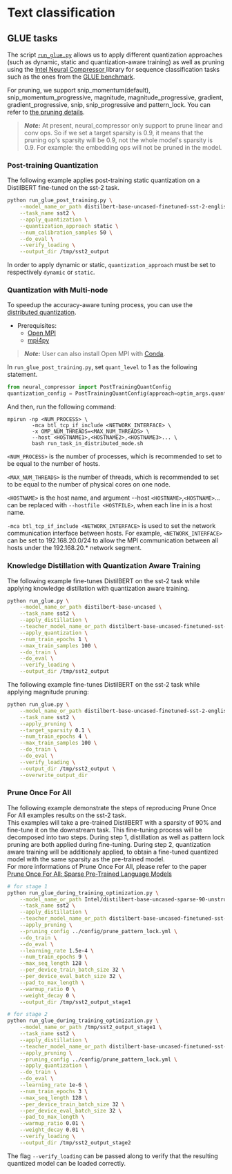 <!---
Copyright 2020 The HuggingFace Team. All rights reserved.

Licensed under the Apache License, Version 2.0 (the "License");
you may not use this file except in compliance with the License.
You may obtain a copy of the License at

    http://www.apache.org/licenses/LICENSE-2.0

Unless required by applicable law or agreed to in writing, software
distributed under the License is distributed on an "AS IS" BASIS,
WITHOUT WARRANTIES OR CONDITIONS OF ANY KIND, either express or implied.
See the License for the specific language governing permissions and
limitations under the License.
-->

# Text classification 

## GLUE tasks

The script [`run_glue.py`](https://github.com/huggingface/optimum-intel/blob/main/examples/neural_compressor/text-classification/run_glue.py)
allows us to apply different quantization approaches (such as dynamic, static and quantization-aware training) as well as pruning 
using the [Intel Neural Compressor ](https://github.com/intel/neural-compressor) library for 
sequence classification tasks such as the ones from the [GLUE benchmark](https://gluebenchmark.com/).

For pruning, we support snip_momentum(default), snip_momentum_progressive, magnitude, magnitude_progressive, gradient, gradient_progressive, snip, snip_progressive and pattern_lock. You can refer to [the pruning details](https://github.com/intel/neural-compressor/tree/master/neural_compressor/pruner#pruning-types).

> **_Note:_** At present, neural_compressor only support to prune linear and conv ops. So if we set a target sparsity is 0.9, it means that the pruning op's sparsity will be 0.9, not the whole model's sparsity is 0.9. For example: the embedding ops will not be pruned in the model.

### Post-training Quantization

The following example applies post-training static quantization on a DistilBERT fine-tuned on the sst-2 task.

```bash
python run_glue_post_training.py \
    --model_name_or_path distilbert-base-uncased-finetuned-sst-2-english \
    --task_name sst2 \
    --apply_quantization \
    --quantization_approach static \
    --num_calibration_samples 50 \
    --do_eval \
    --verify_loading \
    --output_dir /tmp/sst2_output
```
In order to apply dynamic or static, `quantization_approach` must be set to respectively `dynamic` or `static`.


### Quantization with Multi-node
To speedup the accuracy-aware tuning process, you can use the [distributed quantization]().

- Prerequisites:
    - [Open MPI](https://www.open-mpi.org/faq/?category=building#easy-build)
    - [mpi4py](https://mpi4py.readthedocs.io/en/stable/install.html#using-pip)


> **_Note:_** User can also install Open MPI with [Conda](https://anaconda.org/conda-forge/openmpi).

In `run_glue_post_training.py`, set `quant_level` to 1 as the following statement.

```python
from neural_compressor import PostTrainingQuantConfig
quantization_config = PostTrainingQuantConfig(approach=optim_args.quantization_approach, quant_level=1)
```

And then, run the following command:

```shell
mpirun -np <NUM_PROCESS> \
        -mca btl_tcp_if_include <NETWORK_INTERFACE> \
        -x OMP_NUM_THREADS=<MAX_NUM_THREADS> \
        --host <HOSTNAME1>,<HOSTNAME2>,<HOSTNAME3>... \
        bash run_task_in_distributed_mode.sh
```
`<NUM_PROCESS>` is the number of processes, which is recommended to set to be equal to the number of hosts.

`<MAX_NUM_THREADS>` is the number of threads, which is recommended to set to be equal to the number of physical cores on one node.

`<HOSTNAME>` is the host name, and argument --host `<HOSTNAME>`,`<HOSTNAME>`... can be replaced with `--hostfile <HOSTFILE>`, when each line in <HOSTFILE> is a host name.

`-mca btl_tcp_if_include <NETWORK_INTERFACE>` is used to set the network communication interface between hosts. For example, `<NETWORK_INTERFACE>` can be set to 192.168.20.0/24 to allow the MPI communication between all hosts under the 192.168.20.* network segment.

### Knowledge Distillation with Quantization Aware Training

The following example fine-tunes DistilBERT on the sst-2 task while applying knowledge distillation with quantization aware training.

```bash
python run_glue.py \
    --model_name_or_path distilbert-base-uncased \
    --task_name sst2 \
    --apply_distillation \
    --teacher_model_name_or_path distilbert-base-uncased-finetuned-sst-2-english \
    --apply_quantization \
    --num_train_epochs 1 \
    --max_train_samples 100 \
    --do_train \
    --do_eval \
    --verify_loading \
    --output_dir /tmp/sst2_output
```

The following example fine-tunes DistilBERT on the sst-2 task while applying magnitude pruning:

```bash
python run_glue.py \
    --model_name_or_path distilbert-base-uncased-finetuned-sst-2-english \
    --task_name sst2 \
    --apply_pruning \
    --target_sparsity 0.1 \
    --num_train_epochs 4 \
    --max_train_samples 100 \
    --do_train \
    --do_eval \
    --verify_loading \
    --output_dir /tmp/sst2_output \
    --overwrite_output_dir
```

### Prune Once For All

The following example demonstrate the steps of reproducing Prune Once For All examples results on the sst-2 task.
<br>
This examples will take a pre-trained DistilBERT with a sparsity of 90% and fine-tune it on the downstream task. This fine-tuning process will be decomposed into two steps. During step 1, distillation as well as pattern lock pruning are both applied during fine-tuning. During step 2, quantization aware training will be additionaly applied, to obtain a fine-tuned quantized model with the same sparsity as the pre-trained model.
<br>
For more informations of Prune Once For All, please refer to the paper [Prune Once For All: Sparse Pre-Trained Language Models](https://arxiv.org/abs/2111.05754)

```bash
# for stage 1
python run_glue_during_training_optimization.py \
    --model_name_or_path Intel/distilbert-base-uncased-sparse-90-unstructured-pruneofa \
    --task_name sst2 \
    --apply_distillation \
    --teacher_model_name_or_path distilbert-base-uncased-finetuned-sst-2-english \
    --apply_pruning \
    --pruning_config ../config/prune_pattern_lock.yml \
    --do_train \
    --do_eval \
    --learning_rate 1.5e-4 \
    --num_train_epochs 9 \
    --max_seq_length 128 \
    --per_device_train_batch_size 32 \
    --per_device_eval_batch_size 32 \
    --pad_to_max_length \
    --warmup_ratio 0 \
    --weight_decay 0 \
    --output_dir /tmp/sst2_output_stage1

# for stage 2
python run_glue_during_training_optimization.py \
    --model_name_or_path /tmp/sst2_output_stage1 \
    --task_name sst2 \
    --apply_distillation \
    --teacher_model_name_or_path distilbert-base-uncased-finetuned-sst-2-english \
    --apply_pruning \
    --pruning_config ../config/prune_pattern_lock.yml \
    --apply_quantization \
    --do_train \
    --do_eval \
    --learning_rate 1e-6 \
    --num_train_epochs 3 \
    --max_seq_length 128 \
    --per_device_train_batch_size 32 \
    --per_device_eval_batch_size 32 \
    --pad_to_max_length \
    --warmup_ratio 0.01 \
    --weight_decay 0.01 \
    --verify_loading \
    --output_dir /tmp/sst2_output_stage2
```

The flag `--verify_loading` can be passed along to verify that the resulting quantized model can be loaded correctly.
